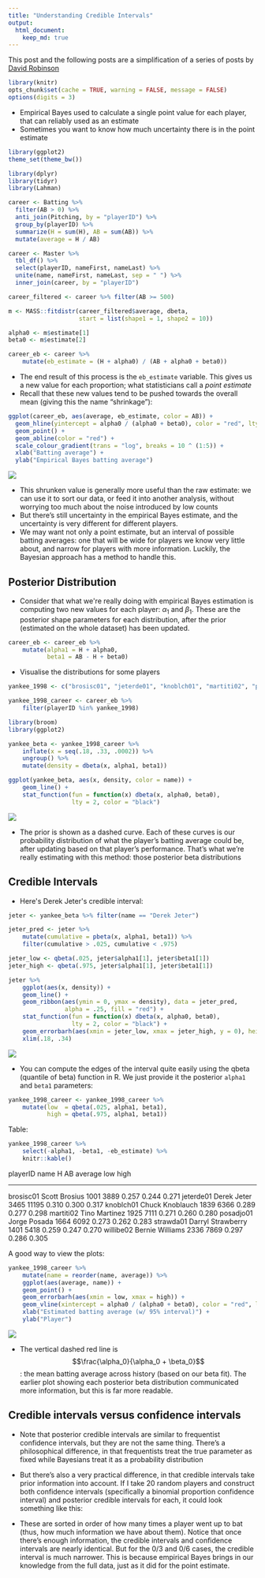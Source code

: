 ```yaml
---
title: "Understanding Credible Intervals"
output: 
  html_document:
    keep_md: true
---
```


This post and the following posts are a simplification of a series of posts by [David Robinson](http://varianceexplained.org/r/credible_intervals_baseball/)


```r
library(knitr)
opts_chunk$set(cache = TRUE, warning = FALSE, message = FALSE)
options(digits = 3)
```


- Empirical Bayes used to calculate a single point value for each player, that can reliably used as an estimate
- Sometimes you want to know how much uncertainty there is in the point estimate


```r
library(ggplot2)
theme_set(theme_bw())
```

```r
library(dplyr)
library(tidyr)
library(Lahman)

career <- Batting %>%
  filter(AB > 0) %>%
  anti_join(Pitching, by = "playerID") %>%
  group_by(playerID) %>%
  summarize(H = sum(H), AB = sum(AB)) %>%
  mutate(average = H / AB)

career <- Master %>%
  tbl_df() %>%
  select(playerID, nameFirst, nameLast) %>%
  unite(name, nameFirst, nameLast, sep = " ") %>%
  inner_join(career, by = "playerID")

career_filtered <- career %>% filter(AB >= 500)

m <- MASS::fitdistr(career_filtered$average, dbeta,
                    start = list(shape1 = 1, shape2 = 10))

alpha0 <- m$estimate[1]
beta0 <- m$estimate[2]

career_eb <- career %>%
    mutate(eb_estimate = (H + alpha0) / (AB + alpha0 + beta0))
```


- The end result of this process is the `eb_estimate` variable. This gives us a new value for each proportion; what statisticians call a *point estimate*
- Recall that these new values tend to be pushed towards the overall mean (giving this the name “shrinkage”):


```r
ggplot(career_eb, aes(average, eb_estimate, color = AB)) +
  geom_hline(yintercept = alpha0 / (alpha0 + beta0), color = "red", lty = 2) +
  geom_point() +
  geom_abline(color = "red") +
  scale_colour_gradient(trans = "log", breaks = 10 ^ (1:5)) +
  xlab("Batting average") +
  ylab("Empirical Bayes batting average")
```

![](03_understanding_credible_intervals_files/figure-html/unnamed-chunk-4-1.png)<!-- -->

- This shrunken value is generally more useful than the raw estimate: we can use it to sort our data, or feed it into another analysis, without worrying too much about the noise introduced by low counts
- But there’s still uncertainty in the empirical Bayes estimate, and the uncertainty is very different for different players.
- We may want not only a point estimate, but an interval of possible batting averages: one that will be wide for players we know very little about, and narrow for players with more information. Luckily, the Bayesian approach has a method to handle this.

## Posterior Distribution

- Consider that what we're really doing with empirical Bayes estimation is computing two new values for each player: $\alpha_1$ and $\beta_1$. These are the posterior shape parameters for each distribution, after the prior (estimated on the whole dataset) has been updated.


```r
career_eb <- career_eb %>%
    mutate(alpha1 = H + alpha0,
           beta1 = AB - H + beta0)
```


- Visualise the distributions for some players


```r
yankee_1998 <- c("brosisc01", "jeterde01", "knoblch01", "martiti02", "posadjo01", "strawda01", "willibe02")

yankee_1998_career <- career_eb %>%
    filter(playerID %in% yankee_1998)

library(broom)
library(ggplot2)

yankee_beta <- yankee_1998_career %>%
    inflate(x = seq(.18, .33, .0002)) %>%
    ungroup() %>%
    mutate(density = dbeta(x, alpha1, beta1))

ggplot(yankee_beta, aes(x, density, color = name)) +
    geom_line() +
    stat_function(fun = function(x) dbeta(x, alpha0, beta0),
                  lty = 2, color = "black")
```

![](03_understanding_credible_intervals_files/figure-html/unnamed-chunk-6-1.png)<!-- -->

- The prior is shown as a dashed curve. Each of these curves is our probability distribution of what the player’s batting average could be, after updating based on that player’s performance. That’s what we’re really estimating with this method: those posterior beta distributions


## Credible Intervals

- Here's Derek Jeter's credible interval:


```r
jeter <- yankee_beta %>% filter(name == "Derek Jeter")

jeter_pred <- jeter %>%
    mutate(cumulative = pbeta(x, alpha1, beta1)) %>%
    filter(cumulative > .025, cumulative < .975)

jeter_low <- qbeta(.025, jeter$alpha1[1], jeter$beta1[1])
jeter_high <- qbeta(.975, jeter$alpha1[1], jeter$beta1[1])

jeter %>%
    ggplot(aes(x, density)) +
    geom_line() +
    geom_ribbon(aes(ymin = 0, ymax = density), data = jeter_pred,
                alpha = .25, fill = "red") +
    stat_function(fun = function(x) dbeta(x, alpha0, beta0),
                  lty = 2, color = "black") +
    geom_errorbarh(aes(xmin = jeter_low, xmax = jeter_high, y = 0), height = 3.5, color = "red") +
    xlim(.18, .34)
```

![](03_understanding_credible_intervals_files/figure-html/unnamed-chunk-7-1.png)<!-- -->

- You can compute the edges of the interval quite easily using the qbeta (quantile of beta) function in R. We just provide it the posterior `alpha1` and `beta1` parameters:


```r
yankee_1998_career <- yankee_1998_career %>%
    mutate(low  = qbeta(.025, alpha1, beta1),
           high = qbeta(.975, alpha1, beta1))
```

Table:


```r
yankee_1998_career %>%
    select(-alpha1, -beta1, -eb_estimate) %>%
    knitr::kable()
```



playerID    name                    H      AB   average     low    high
----------  ------------------  -----  ------  --------  ------  ------
brosisc01   Scott Brosius        1001    3889     0.257   0.244   0.271
jeterde01   Derek Jeter          3465   11195     0.310   0.300   0.317
knoblch01   Chuck Knoblauch      1839    6366     0.289   0.277   0.298
martiti02   Tino Martinez        1925    7111     0.271   0.260   0.280
posadjo01   Jorge Posada         1664    6092     0.273   0.262   0.283
strawda01   Darryl Strawberry    1401    5418     0.259   0.247   0.270
willibe02   Bernie Williams      2336    7869     0.297   0.286   0.305

A good way to view the plots:


```r
yankee_1998_career %>%
    mutate(name = reorder(name, average)) %>%
    ggplot(aes(average, name)) +
    geom_point() +
    geom_errorbarh(aes(xmin = low, xmax = high)) +
    geom_vline(xintercept = alpha0 / (alpha0 + beta0), color = "red", lty = 2) +
    xlab("Estimated batting average (w/ 95% interval)") +
    ylab("Player")
```

![](03_understanding_credible_intervals_files/figure-html/unnamed-chunk-10-1.png)<!-- -->

- The vertical dashed red line is $$\frac{\alpha_0}{\alpha_0 + \beta_0}$$: the mean batting average across history (based on our beta fit). The earlier plot showing each posterior beta distribution communicated more information, but this is far more readable.

## Credible intervals versus confidence intervals

- Note that posterior credible intervals are similar to frequentist confidence intervals, but they are not the same thing. There’s a philosophical difference, in that frequentists treat the true parameter as fixed while Bayesians treat it as a probability distribution

- But there’s also a very practical difference, in that credible intervals take prior information into account. If I take 20 random players and construct both confidence intervals (specifically a binomial proportion confidence interval) and posterior credible intervals for each, it could look something like this:

- These are sorted in order of how many times a player went up to bat (thus, how much information we have about them). Notice that once there’s enough information, the credible intervals and confidence intervals are nearly identical. But for the 0/3 and 0/6 cases, the credible interval is much narrower. This is because empirical Bayes brings in our knowledge from the full data, just as it did for the point estimate.
